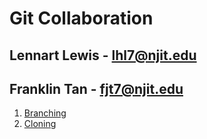 # Git Collaboration

## Lennart Lewis  - lhl7@njit.edu 
## Franklin Tan - fjt7@njit.edu

1. [Branching](HTML/Branch.html)
1. [Cloning](HTML/Clone.html)
